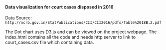 #### Data visualization for court cases disposed in 2016

Data Source: `` http://ncrb.gov.in/StatPublications/CII/CII2016/pdfs/Table%2018B.2.pdf``

The Dot chart uses D3.js and can be viewed on the project webpage. The index.html contains all the code and needs http server to link to court_cases.csv file which containing data.


